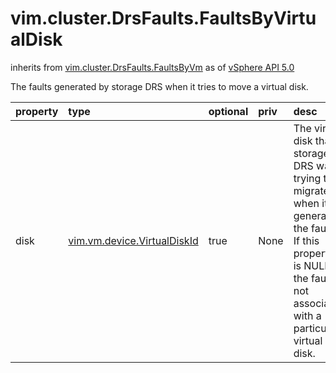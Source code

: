 vim.cluster.DrsFaults.FaultsByVirtualDisk
=========================================
inherits from [vim.cluster.DrsFaults.FaultsByVm](docs/vim.cluster.DrsFaults.FaultsByVm.md)
as of [vSphere API 5.0](vim.version.md#vim.version.version7)


The faults generated by storage DRS when it tries to move a virtual disk.  <p>

| property | type | optional | priv | desc |
|:---------|:-----|:---------|:-----|:-----|
| disk | [vim.vm.device.VirtualDiskId](vim.vm.device.VirtualDiskId.md "vim.vm.device.VirtualDiskId") | true | None | The virtual disk that storage DRS was trying to migrate when it  generated the faults. If this property is NULL, the fault is not  associated with a particular virtual disk. |


